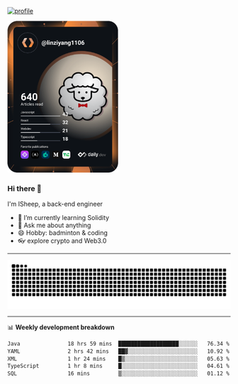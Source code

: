 [![profile](https://user-images.githubusercontent.com/54968314/208005045-e4b42f3b-833d-4242-bfcc-e764865553a2.svg)](https://www.calligrapher.ai/)

<a href="https://app.daily.dev/linziyang1106"><img src="/devcard.png" width="250" alt="ISheep's Dev Card"/></a>

### Hi there 🐏

I'm ISheep, a back-end engineer

- 🔭 I’m currently learning Solidity
- 💬 Ask me about anything
- 😄 Hobby: badminton & coding
- 👓 explore crypto and Web3.0

-------

![](https://raw.githubusercontent.com/ISheepp/ISheepp/output/github-contribution-grid-snake.svg)

-------

📊 **Weekly development breakdown**
<!--START_SECTION:waka-->

```txt
Java               18 hrs 59 mins  ███████████████████░░░░░░   76.34 %
YAML               2 hrs 42 mins   ██▓░░░░░░░░░░░░░░░░░░░░░░   10.92 %
XML                1 hr 24 mins    █▒░░░░░░░░░░░░░░░░░░░░░░░   05.63 %
TypeScript         1 hr 8 mins     █░░░░░░░░░░░░░░░░░░░░░░░░   04.61 %
SQL                16 mins         ▒░░░░░░░░░░░░░░░░░░░░░░░░   01.12 %
```

<!--END_SECTION:waka-->
